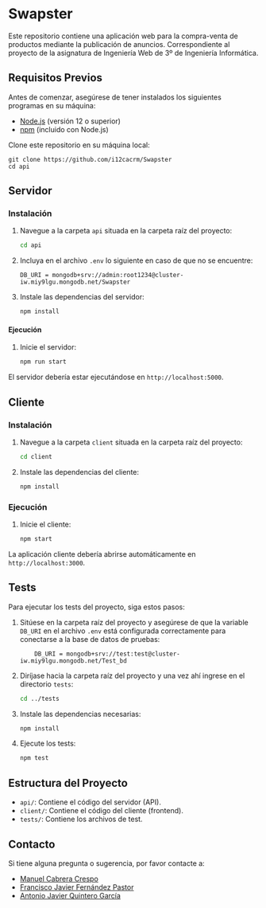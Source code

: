 # Swapster

Este repositorio contiene una aplicación web para la compra-venta de productos mediante la publicación de anuncios. Correspondiente al proyecto de la asignatura de Ingeniería Web de 3º de Ingeniería Informática.

## Requisitos Previos

Antes de comenzar, asegúrese de tener instalados los siguientes programas en su máquina:

- [Node.js](https://nodejs.org/) (versión 12 o superior)
- [npm](https://www.npmjs.com/) (incluido con Node.js)


Clone este repositorio en su máquina local:

    git clone https://github.com/i12cacrm/Swapster
    cd api

## Servidor

### Instalación


1. Navegue a la carpeta `api` situada en la carpeta raíz del proyecto:

    ```bash
    cd api
    ```

2. Incluya en el archivo `.env` lo siguiente en caso de que no se encuentre:

    ```env
    DB_URI = mongodb+srv://admin:root1234@cluster-iw.miy9lgu.mongodb.net/Swapster
    ```

3. Instale las dependencias del servidor:

    ```bash
    npm install
    ```

#### Ejecución

1. Inicie el servidor:

    ```bash
    npm run start
    ```

El servidor debería estar ejecutándose en `http://localhost:5000`.



## Cliente

### Instalación

1. Navegue a la carpeta `client` situada en la carpeta raíz del proyecto:

    ```bash
    cd client
    ```

2. Instale las dependencias del cliente:

    ```bash
    npm install
    ```

### Ejecución

1. Inicie el cliente:

    ```bash
    npm start
    ```

La aplicación cliente debería abrirse automáticamente en `http://localhost:3000`.


## Tests

Para ejecutar los tests del proyecto, siga estos pasos:

1. Sitúese en la carpeta raíz del proyecto y asegúrese de que la variable `DB_URI` en el archivo `.env` está configurada correctamente para conectarse a la base de datos de pruebas:

    ```env
        DB_URI = mongodb+srv://test:test@cluster-iw.miy9lgu.mongodb.net/Test_bd
    ```

2. Diríjase hacia la carpeta raíz del proyecto y una vez ahí ingrese en el directorio `tests`:
    ```bash
    cd ../tests
    ```

3. Instale las dependencias necesarias:

    ```bash
    npm install
    ```

4. Ejecute los tests:

    ```bash
    npm test
    ```

## Estructura del Proyecto

- `api/`: Contiene el código del servidor (API).
- `client/`: Contiene el código del cliente (frontend).
- `tests/`: Contiene los archivos de test.



## Contacto

Si tiene alguna pregunta o sugerencia, por favor contacte a:
- [Manuel Cabrera Crespo](mailto:i12cacrm@uco.es)
- [Francisco Javier Fernández Pastor](mailto:i12fepaf@uco.es)
- [Antonio Javier Quintero García](mailto:i12qugaa@uco.es)



